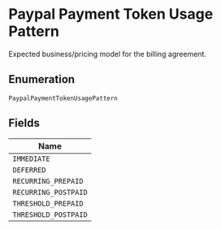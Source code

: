 
# Paypal Payment Token Usage Pattern

Expected business/pricing model for the billing agreement.

## Enumeration

`PaypalPaymentTokenUsagePattern`

## Fields

| Name |
|  --- |
| `IMMEDIATE` |
| `DEFERRED` |
| `RECURRING_PREPAID` |
| `RECURRING_POSTPAID` |
| `THRESHOLD_PREPAID` |
| `THRESHOLD_POSTPAID` |

